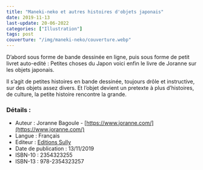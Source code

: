 ```yaml
---
title: "Maneki-neko et autres histoires d'objets japonais"
date: 2019-11-13
last-update: 20-06-2022
categories: ["Illustration"]
tags: post
couverture: "/img/maneki-neko/couverture.webp"
---
```


D’abord sous forme de bande dessinée en ligne, puis sous forme de petit livret auto-edité&nbsp;: Petites choses du Japon voici enfin le livre de Joranne sur les objets japonais.
<!-- excerpt -->

Il s’agit de petites histoires en bande dessinée, toujours drôle et instructive, sur des objets assez divers.
Et l’objet devient un pretexte à plus d’histoires, de culture, la petite histoire rencontre la grande.

### Détails :

- Auteur : Joranne Bagoule - [https://www.joranne.com/](https://www.joranne.com/)
- Langue : Français
- Editeur : [Editions Sully](https://www.editions-sully.com/)
- Date de publication : 13/11/2019
- ISBN-10 : 2354323255
- ISBN-13 : 978-2354323257